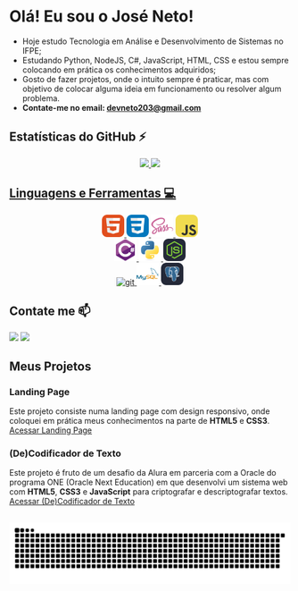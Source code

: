 # Olá! Eu sou o José Neto!

-  Hoje estudo Tecnologia em Análise e Desenvolvimento de Sistemas no IFPE;
-  Estudando Python, NodeJS, C#, JavaScript, HTML, CSS e estou sempre colocando em prática os conhecimentos adquiridos;
- Gosto de fazer projetos, onde o intuito sempre é praticar, mas com objetivo de colocar alguma ideia em funcionamento ou resolver algum problema.
- <strong>Contate-me no email: devneto203@gmail.com</strong>

## Estatísticas do GitHub ⚡
<div align="center">
  <a href="https://github.com/Neto-Pereira25">
  <img height="180em" src="https://github-readme-stats.vercel.app/api?username=Neto-Pereira25&show_icons=true&theme=dracula&include_all_commits=true&count_private=true"/>
  <img height="180em" src="https://github-readme-stats.vercel.app/api/top-langs/?username=Neto-Pereira25&layout=compact&langs_count=7&theme=dracula"/>
</div>

## Linguagens e Ferramentas 💻
<div align="center">
<a href="https://www.w3.org/html/" target="_blank"> <img src="https://github.com/tandpfun/skill-icons/blob/main/icons/HTML.svg" alt="html" width="40" height="40"/> </a>
<a href="https://www.w3schools.com/css/" target="_blank"> <img src="https://github.com/tandpfun/skill-icons/blob/main/icons/CSS.svg" alt="css" width="40" height="40"/> </a>
<a href="https://sass-lang.com" target="_blank"> <img src="https://raw.githubusercontent.com/devicons/devicon/master/icons/sass/sass-original.svg" alt="sass" width="40" height="40"/> </a>
<a href="https://developer.mozilla.org/en-US/docs/Web/JavaScript" target="_blank"> <img src="https://github.com/tandpfun/skill-icons/blob/main/icons/JavaScript.svg" alt="javascript" width="40" height="40"/> </a>
</div>

<div align="center">
<a href="https://www.w3schools.com/cs/" target="_blank"> <img src="https://raw.githubusercontent.com/devicons/devicon/master/icons/csharp/csharp-original.svg" alt="csharp" width="40" height="40"/> </a>
<a href="https://www.python.org/" target="_blank"> <img src="https://raw.githubusercontent.com/devicons/devicon/master/icons/python/python-original.svg" alt="python" width="40" height="40"/> </a>
<a href="https://nodejs.org" target="_blank">   <img src="https://github.com/tandpfun/skill-icons/blob/main/icons/NodeJS-Dark.svg" alt="nodejs" width="40" height="40"/> </a>
</div>

<div align="center">
<a href="https://git-scm.com/" target="_blank"> <img src="https://www.vectorlogo.zone/logos/git-scm/git-scm-icon.svg" alt="git" width="40" height="40"/> </a>
<a href="https://www.mysql.com/" target="_blank"> <img src="https://raw.githubusercontent.com/devicons/devicon/master/icons/mysql/mysql-original-wordmark.svg" alt="mysql" width="40" height="40"/> </a>
<a href="https://www.postgresql.org/" target="_blank"> <img src="https://github.com/tandpfun/skill-icons/blob/main/icons/PostgreSQL-Dark.svg" alt="postgres" width="40" height="40"/> </a>
</div>

## Contate me 📫

<div>
  <a href="https://instagram.com/neto_pereira21" target="_blank"><img src="https://img.shields.io/badge/-Instagram-%23E4405F?style=for-the-badge&logo=instagram&logoColor=white" target="_blank"></a>
  <a href="https://www.linkedin.com/in/josé-pereira-da-silva-neto-333370216" target="_blank"><img src="https://img.shields.io/badge/-LinkedIn-%230077B5?style=for-the-badge&logo=linkedin&logoColor=white" target="_blank"></a>
</div>

## Meus Projetos
### Landing Page
<p>
  Este projeto consiste numa landing page com design responsivo, onde coloquei em prática meus conhecimentos na parte de <b>HTML5</b> e <b>CSS3</b>.
  <a href="http://estudoswebjosenetolandingpage.netlify.app" target="_blank">Acessar Landing Page</a>
</p>

### (De)Codificador de Texto

<p>
  Este projeto é fruto de um desafio da Alura em parceria com a Oracle do programa ONE (Oracle Next Education) em que desenvolvi um sistema web com <b>HTML5</b>, <b>CSS3</b> e <b>JavaScript</b> para criptografar e descriptografar textos.
  <a href="https://decodificador-programa-one-jpsn.vercel.app/" target="_blank">Acessar (De)Codificador de Texto</a>
</p>

##

<picture>
  <source media="(prefers-color-scheme: dark)" srcset="https://raw.githubusercontent.com/Neto-Pereira25/Neto-Pereira25/output/github-contribution-grid-snake-dark.svg">
  <source media="(prefers-color-scheme: light)" srcset="https://raw.githubusercontent.com/Neto-Pereira25/Neto-Pereira25/output/github-contribution-grid-snake.svg">
  <img alt="github contribution grid snake animation" src="https://raw.githubusercontent.com/Neto-Pereira25/Neto-Pereira25/output/github-contribution-grid-snake.svg">
</picture>

